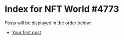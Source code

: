 # Index for NFT World #4773
Posts will be displayed in the order below:

- [Your first post](./001-first.md)

